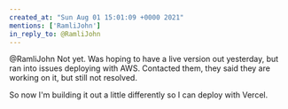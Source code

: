 ```yaml
---
created_at: "Sun Aug 01 15:01:09 +0000 2021"
mentions: ['RamliJohn']
in_reply_to: @RamliJohn
---
```


@RamliJohn Not yet. Was hoping to have a live version out yesterday, but ran into issues deploying with AWS. Contacted them, they said they are working on it, but still not resolved.

So now I'm building it out a little differently so I can deploy with Vercel.